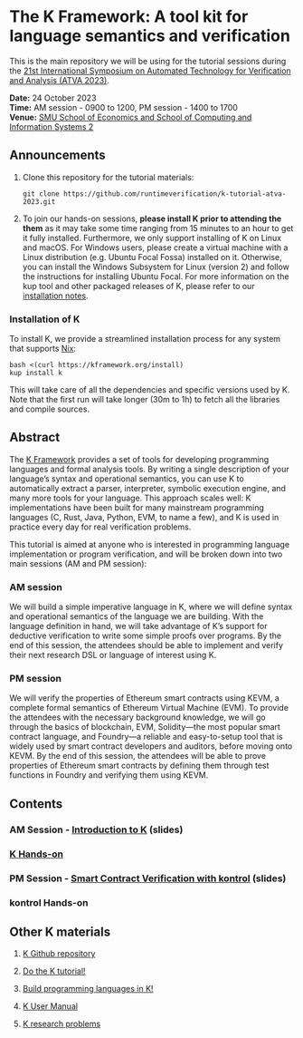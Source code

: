 # The K Framework: A tool kit for language semantics and verification


This is the main repository we will be using for the tutorial sessions during the [21st International Symposium on Automated Technology for Verification and Analysis (ATVA 2023)](https://atva-conference.org/2023/).

**Date:** 24 October 2023    
**Time:** AM session - 0900 to 1200, PM session - 1400 to 1700    
**Venue:** [SMU School of Economics and School of Computing and Information Systems 2](https://maps.app.goo.gl/pRj5fFG81CW4shj9A)

## Announcements

1. Clone this repository for the tutorial materials:
    ```shell
    git clone https://github.com/runtimeverification/k-tutorial-atva-2023.git
    ```

2. To join our hands-on sessions, **please install K prior to attending the them** as it may take some time ranging from 15 minutes to an hour to get it fully installed. Furthermore, we only support installing of K on Linux and macOS. For Windows users, please create a virtual machine with a Linux distribution (e.g. Ubuntu Focal Fossa) installed on it. Otherwise, you can install the Windows Subsystem for Linux (version 2) and follow the instructions for installing Ubuntu Focal. For more information on the kup tool and other packaged releases of K, please refer to our [installation notes](https://github.com/runtimeverification/k/blob/master/k-distribution/INSTALL.md).

### Installation of K

To install K, we provide a streamlined installation process for any system that supports [Nix](https://nixos.org/download.html):

```shell
bash <(curl https://kframework.org/install)
kup install k
```

This will take care of all the dependencies and specific versions used by K. Note that the first run will take longer (30m to 1h) to fetch all the libraries and compile sources.

## Abstract

The [K Framework](https://kframework.org/) provides a set of tools for developing programming languages and formal analysis tools. By writing a single description of your language’s syntax and operational semantics, you can use K to automatically extract a parser, interpreter, symbolic execution engine, and many more tools for your language. This approach scales well: K implementations have been built for many mainstream programming languages (C, Rust, Java, Python, EVM, to name a few), and K is used in practice every day for real verification problems.

This tutorial is aimed at anyone who is interested in programming language implementation or program verification, and will be broken down into two main sessions (AM and PM session):

### AM session
We will build a simple imperative language in K, where we will define syntax and operational semantics of the language we are building. With the language definition in hand, we will take advantage of K’s support for deductive verification to write some simple proofs over programs. By the end of this session, the attendees should be able to implement and verify their next research DSL or language of interest using K.

### PM session
We will verify the properties of Ethereum smart contracts using KEVM, a complete formal semantics of Ethereum Virtual Machine (EVM). To provide the attendees with the necessary background knowledge, we will go through the basics of blockchain, EVM, Solidity—the most popular smart contract language, and Foundry—a reliable and easy-to-setup tool that is widely used by smart contract developers and auditors, before moving onto KEVM. By the end of this session, the attendees will be able to prove properties of Ethereum smart contracts by defining them through test functions in Foundry and verifying them using KEVM.

## Contents

### AM Session - [Introduction to K](Introduction_to_K/) (slides)
### [K Hands-on](K_hands_on/)
### PM Session - [Smart Contract Verification with kontrol](Smart_Contract_Verification_with_kontrol/) (slides)
### kontrol Hands-on

## Other K materials

1. [K Github repository](https://github.com/runtimeverification/k)

2. [Do the K tutorial!](https://kframework.org/k-distribution/k-tutorial/)

3. [Build programming languages in K!](https://kframework.org/k-distribution/pl-tutorial/)

4. [K User Manual](https://kframework.org/docs/user_manual/)

5. [K research problems](https://research.runtimeverification.com/)
